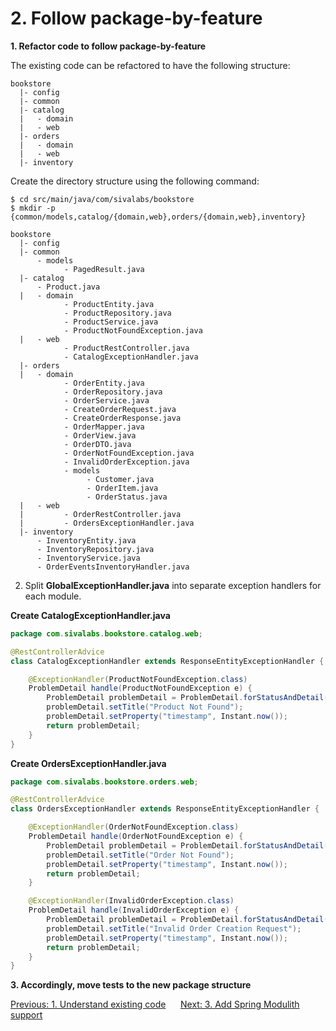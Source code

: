 # 2. Follow package-by-feature

**1. Refactor code to follow package-by-feature**

The existing code can be refactored to have the following structure:

```
bookstore
  |- config
  |- common
  |- catalog
  |   - domain
  |   - web
  |- orders
  |   - domain
  |   - web
  |- inventory
```

Create the directory structure using the following command:

```shell
$ cd src/main/java/com/sivalabs/bookstore
$ mkdir -p {common/models,catalog/{domain,web},orders/{domain,web},inventory}
```


```
bookstore
  |- config
  |- common
      - models
            - PagedResult.java
  |- catalog
      - Product.java
  |   - domain
            - ProductEntity.java
            - ProductRepository.java
            - ProductService.java
            - ProductNotFoundException.java
  |   - web
            - ProductRestController.java
            - CatalogExceptionHandler.java
  |- orders
  |   - domain
            - OrderEntity.java
            - OrderRepository.java
            - OrderService.java
            - CreateOrderRequest.java
            - CreateOrderResponse.java
            - OrderMapper.java
            - OrderView.java
            - OrderDTO.java
            - OrderNotFoundException.java
            - InvalidOrderException.java
            - models
                 - Customer.java
                 - OrderItem.java
                 - OrderStatus.java
  |   - web
  |         - OrderRestController.java
  |         - OrdersExceptionHandler.java
  |- inventory
      - InventoryEntity.java
      - InventoryRepository.java
      - InventoryService.java
      - OrderEventsInventoryHandler.java
```

2. Split **GlobalExceptionHandler.java** into separate exception handlers for each module. 

**Create CatalogExceptionHandler.java**

```java
package com.sivalabs.bookstore.catalog.web;

@RestControllerAdvice
class CatalogExceptionHandler extends ResponseEntityExceptionHandler {

    @ExceptionHandler(ProductNotFoundException.class)
    ProblemDetail handle(ProductNotFoundException e) {
        ProblemDetail problemDetail = ProblemDetail.forStatusAndDetail(HttpStatus.NOT_FOUND, e.getMessage());
        problemDetail.setTitle("Product Not Found");
        problemDetail.setProperty("timestamp", Instant.now());
        return problemDetail;
    }
}
```

**Create OrdersExceptionHandler.java**

```java
package com.sivalabs.bookstore.orders.web;

@RestControllerAdvice
class OrdersExceptionHandler extends ResponseEntityExceptionHandler {

    @ExceptionHandler(OrderNotFoundException.class)
    ProblemDetail handle(OrderNotFoundException e) {
        ProblemDetail problemDetail = ProblemDetail.forStatusAndDetail(HttpStatus.NOT_FOUND, e.getMessage());
        problemDetail.setTitle("Order Not Found");
        problemDetail.setProperty("timestamp", Instant.now());
        return problemDetail;
    }

    @ExceptionHandler(InvalidOrderException.class)
    ProblemDetail handle(InvalidOrderException e) {
        ProblemDetail problemDetail = ProblemDetail.forStatusAndDetail(HttpStatus.BAD_REQUEST, e.getMessage());
        problemDetail.setTitle("Invalid Order Creation Request");
        problemDetail.setProperty("timestamp", Instant.now());
        return problemDetail;
    }
}
```

**3. Accordingly, move tests to the new package structure**

[Previous: 1. Understand existing code](step-1.md) &nbsp;&nbsp;&nbsp;&nbsp;
[Next: 3. Add Spring Modulith support](step-3.md)

